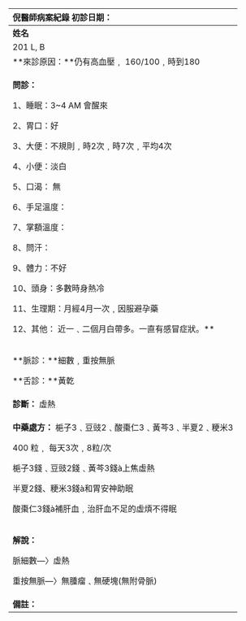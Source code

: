 ﻿|**倪醫師病案紀錄**     初診日期：|
| :- |
|**姓名**|**性別：**|**年齡及體型**|**來診日期：**|
|201 L, B|女||3/14/2008|
|**來診原因：**仍有高血壓﹐ 160/100﹐時到180|
|<p>**問診：**</p><p>1、睡眠：3~4 AM 會醒來</p><p>2、胃口：好</p><p>3、大便：不規則﹐時2次﹐時7次﹐平均4次</p><p>4、小便：淡白</p><p>5、口渴： 無</p><p>6、手足溫度：</p><p>7、掌額溫度：</p><p>8、問汗：</p><p>9、體力：不好</p><p>10、頭身：多數時身熱冷</p><p>11、生理期：月經4月一次﹐因服避孕藥</p><p>12、其他： 近一﹑二個月白帶多。一直有感冒症狀。** </p>|
|<p>**脈診：**細數﹐重按無脈</p><p>**舌診：**黃亁</p>|
|**診斷：** 虛熱|
|<p>**中藥處方：** 梔子3﹑豆豉2﹑酸棗仁3﹑黃芩3﹑半夏2﹑粳米3</p><p>400 粒﹐ 每天3次﹐8粒/次</p><p>梔子3錢﹑豆豉2錢﹑黃芩3錢à上焦虛熱</p><p>半夏2錢、粳米3錢à和胃安神助眠</p><p></p><p>酸棗仁3錢à補肝血﹐治肝血不足的虛煩不得眠</p><p></p>|
|<p>**解說：**</p><p>脈細數—〉虛熱</p><p>重按無脈—〉無腫瘤﹑無硬塊(無附骨脈)</p>|
|**備註：**|

